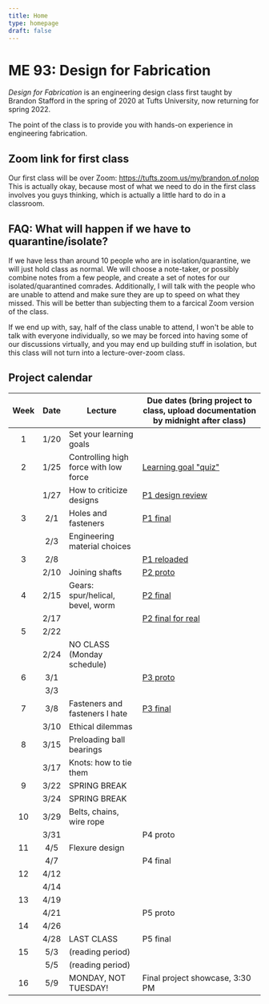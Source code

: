 ```yaml
---
title: Home
type: homepage
draft: false
---
```


# ME 93: Design for Fabrication

_Design for Fabrication_ is an engineering design class first taught by Brandon Stafford in the spring of 2020 at Tufts University, now returning for spring 2022.

The point of the class is to provide you with hands-on experience in engineering fabrication.

## Zoom link for first class

Our first class will be over Zoom: https://tufts.zoom.us/my/brandon.of.nolop This is actually okay, because most of what we need to do in the first class involves you guys thinking, which is actually a little hard to do in a classroom.

## FAQ: What will happen if we have to quarantine/isolate?

If we have less than around 10 people who are in isolation/quarantine, we will just hold class as normal. We will choose a note-taker, or possibly combine notes from a few people, and create a set of notes for our isolated/quarantined comrades. Additionally, I will talk with the people who are unable to attend and make sure they are up to speed on what they missed. This will be better than subjecting them to a farcical Zoom version of the class.

If we end up with, say, half of the class unable to attend, I won't be able to talk with everyone individually, so we may be forced into having some of our discussions virtually, and you may end up building stuff in isolation, but this class will not turn into a lecture-over-zoom class.

## Project calendar

| Week | Date  | Lecture                                    | Due dates (bring project to class, upload documentation by midnight after class)|
|:----:|:-----:|--------------------------------------------|---------------------------------------------------------------------------------|
|  1   | 1/20  | Set your learning goals                    |                                                                                 |
|  2   | 1/25  | Controlling high force with low force      | [Learning goal "quiz"](https://canvas.tufts.edu/courses/36163/quizzes/46945)    |
|      | 1/27  | How to criticize designs                   | [P1 design review](/logistics/projects)                                         |
|  3   | 2/1   | Holes and fasteners                        | [P1 final](/logistics/projects)                                                 |
|      | 2/3   | Engineering material choices               |                                                                                 |
|  3   | 2/8   |                                            | [P1 reloaded](/logistics/projects)                                              |
|      | 2/10  | Joining shafts                             | [P2 proto](/logistics/projects/#p2-build-a-wind-powered-car)                    |
|  4   | 2/15  | Gears: spur/helical, bevel, worm           | [P2 final](/logistics/projects/#p2-build-a-wind-powered-car)                    |
|      | 2/17  |                                            | [P2 final for real](/logistics/projects/#p2-build-a-wind-powered-car)           |
|  5   | 2/22  |                                            |                                                                                 |
|      | 2/24  | NO CLASS (Monday schedule)                 |                                                                                 |
|  6   | 3/1   |                                            | [P3 proto](/logistics/projects/#p3-make-a-puzzle-ball)                          |
|      | 3/3   |                                            |                                                                                 |
|  7   | 3/8   | Fasteners and fasteners I hate             | [P3 final](/logistics/projects/#p3-make-a-puzzle-ball)                          |
|      | 3/10  | Ethical dilemmas                           |                                                                                 |
|  8   | 3/15  | Preloading ball bearings                   |                                                                                 |
|      | 3/17  | Knots: how to tie them                     |                                                                                 |
|  9   | 3/22  | SPRING BREAK                               |                                                                                 |
|      | 3/24  | SPRING BREAK                               |                                                                                 |
|  10  | 3/29  | Belts, chains, wire rope                   |                                                                                 |
|      | 3/31  |                                            | P4 proto                                                                        |
|  11  | 4/5   | Flexure design                             |                                                                                 |
|      | 4/7   |                                            | P4 final                                                                                |
|  12  | 4/12  |                                            |                                                                                 |
|      | 4/14  |                                            |                                                                                 |
|  13  | 4/19  |                                            |                                                                                 |
|      | 4/21  |                                            | P5 proto                                                                        |
|  14  | 4/26  |                                            |                                                                                 |
|      | 4/28  | LAST CLASS                                 | P5 final                                                                        |
|  15  | 5/3   | (reading period)                           |                                                                                 |
|      | 5/5   | (reading period)                           |                                                                                 |
|  16  | 5/9   | MONDAY, NOT TUESDAY!                       | Final project showcase, 3:30 PM                                                 |

